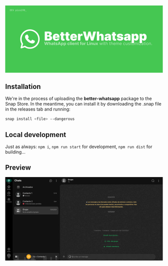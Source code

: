 ![Thumbnail](thumbnail.png)

## Installation

We're in the process of uploading the **better-whatsapp** package to the Snap Store. In the meantime, you can install it by downloading the .snap file in the releases tab and running:
```sh
snap install <file> --dangerous
```

## Local development
Just as always: `npm i`, `npm run start` for development, `npm run dist` for building...

## Preview
![Betterwhatsapp Preview](preview.png)
